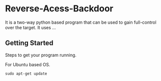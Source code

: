 # Reverse-Acess-Backdoor
It is a two-way python based program that can be used to gain full-control over the target. It uses ...

## Getting Started

Steps to get your program running.

For Ubuntu based OS.

```
sudo apt-get update
```
